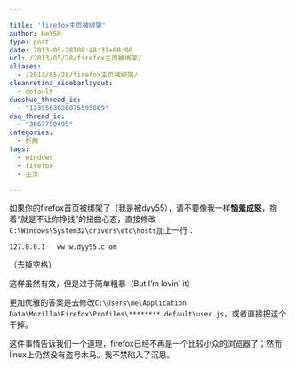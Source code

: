 ```yaml
---

title: 'firefox主页被绑架'
author: HeYSH
type: post
date: 2013-05-28T08:48:31+00:00
url: /2013/05/28/firefox主页被绑架/
aliases:
  - /2013/05/28/firefox主页被绑架/
cleanretina_sidebarlayout:
  - default
duoshuo_thread_id:
  - "1239563020875595809"
dsq_thread_id:
  - "3667750495"
categories:
  - 折腾
tags:
  - windows
  - firefox
  - 主页

---
```

如果你的firefox首页被绑架了（我是被dyy55），请不要像我一样**恼羞成怒**，抱着“就是不让你挣钱”的扭曲心态，直接修改`C:\Windows\System32\drivers\etc\hosts`加上一行：
~~~
127.0.0.1   ww w.dyy55.c om
~~~
（去掉空格）

这样虽然有效，但是过于简单粗暴（But I’m lovin’ it）

更加优雅的答案是去修改`C:\Users\me\Application Data\Mozilla\Firefox\Profiles\********.default\user.js`，或者直接把这个干掉。

这件事情告诉我们一个道理，firefox已经不再是一个比较小众的浏览器了；然而linux上仍然没有盗号木马。我不禁陷入了沉思。
